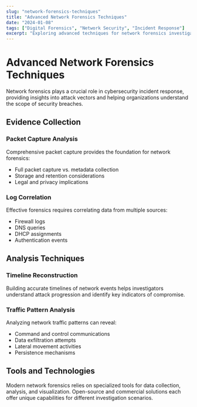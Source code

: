 ```yaml
---
slug: "network-forensics-techniques"
title: "Advanced Network Forensics Techniques"
date: "2024-01-08"
tags: ["Digital Forensics", "Network Security", "Incident Response"]
excerpt: "Exploring advanced techniques for network forensics investigation and evidence collection in cybersecurity incidents."
---
```


# Advanced Network Forensics Techniques

Network forensics plays a crucial role in cybersecurity incident response, providing insights into attack vectors and helping organizations understand the scope of security breaches.

## Evidence Collection

### Packet Capture Analysis

Comprehensive packet capture provides the foundation for network forensics:

- Full packet capture vs. metadata collection
- Storage and retention considerations
- Legal and privacy implications

### Log Correlation

Effective forensics requires correlating data from multiple sources:

- Firewall logs
- DNS queries
- DHCP assignments
- Authentication events

## Analysis Techniques

### Timeline Reconstruction

Building accurate timelines of network events helps investigators understand attack progression and identify key indicators of compromise.

### Traffic Pattern Analysis

Analyzing network traffic patterns can reveal:

- Command and control communications
- Data exfiltration attempts
- Lateral movement activities
- Persistence mechanisms

## Tools and Technologies

Modern network forensics relies on specialized tools for data collection, analysis, and visualization. Open-source and commercial solutions each offer unique capabilities for different investigation scenarios.
